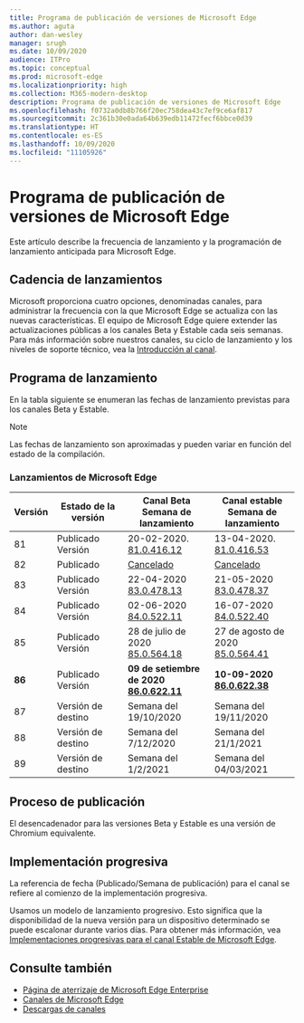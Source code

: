 ```yaml
---
title: Programa de publicación de versiones de Microsoft Edge
ms.author: aguta
author: dan-wesley
manager: srugh
ms.date: 10/09/2020
audience: ITPro
ms.topic: conceptual
ms.prod: microsoft-edge
ms.localizationpriority: high
ms.collection: M365-modern-desktop
description: Programa de publicación de versiones de Microsoft Edge
ms.openlocfilehash: f0732a0db8b766f20ec758dea43c7ef9ce6af817
ms.sourcegitcommit: 2c361b30e0ada64b639edb11472fecf6bbce0d39
ms.translationtype: HT
ms.contentlocale: es-ES
ms.lasthandoff: 10/09/2020
ms.locfileid: "11105926"
---
```

# Programa de publicación de versiones de Microsoft Edge

Este artículo describe la frecuencia de lanzamiento y la programación de lanzamiento anticipada para Microsoft Edge.

## Cadencia de lanzamientos

Microsoft proporciona cuatro opciones, denominadas canales, para administrar la frecuencia con la que Microsoft Edge se actualiza con las nuevas características. El equipo de Microsoft Edge quiere extender las actualizaciones públicas a los canales Beta y Estable cada seis semanas. Para más información sobre nuestros canales, su ciclo de lanzamiento y los niveles de soporte técnico, vea la [Introducción al canal](https://docs.microsoft.com/DeployEdge/microsoft-edge-channels#channel-overview).

## Programa de lanzamiento

En la tabla siguiente se enumeran las fechas de lanzamiento previstas para los canales Beta y Estable.

> [!NOTE]
> Las fechas de lanzamiento son aproximadas y pueden variar en función del estado de la compilación.

### Lanzamientos de Microsoft Edge

| Versión | Estado de la versión | Canal Beta<br>Semana de lanzamiento | Canal estable<br>Semana de lanzamiento |
|---------|-----|------|--------|
| 81 | Publicado<br>Versión | 20-02-2020.<br>[81.0.416.12](https://docs.microsoft.com/DeployEdge/microsoft-edge-relnote-beta-channel#version-81041612-february-20) | 13-04-2020.<br>[81.0.416.53](https://docs.microsoft.com/DeployEdge/microsoft-edge-relnote-stable-channel#version-81041653-april-13) |
| 82 | Publicado | [Cancelado](https://blogs.windows.com/msedgedev/2020/03/20/update-stable-channel-releases/) | [Cancelado](https://blogs.windows.com/msedgedev/2020/03/20/update-stable-channel-releases/) |
| 83 | Publicado<br>Versión | 22-04-2020<br>[83.0.478.13](https://docs.microsoft.com/DeployEdge/microsoft-edge-relnote-beta-channel#version-83047813-april-22) | 21-05-2020<br> [83.0.478.37](https://docs.microsoft.com/DeployEdge/microsoft-edge-relnote-stable-channel#version-83047837-may-21) |
| 84 | Publicado<br>Versión | 02-06-2020<br>[84.0.522.11](https://docs.microsoft.com/DeployEdge/microsoft-edge-relnote-beta-channel#version-84052211-june-2) | 16-07-2020<br> [84.0.522.40](https://docs.microsoft.com/DeployEdge/microsoft-edge-relnote-stable-channel#version-84052240-july-16) |
| 85 | Publicado<br>Versión | 28 de julio de 2020<br>[85.0.564.18](https://docs.microsoft.com/DeployEdge/microsoft-edge-relnote-beta-channel#version-85056418-july-28)  | 27 de agosto de 2020<br>[85.0.564.41](https://docs.microsoft.com/DeployEdge/microsoft-edge-relnote-stable-channel#version-85056441-august-27) |
| **86** | Publicado<br>Versión | **09 de setiembre de 2020**<br>**[86.0.622.11](https://docs.microsoft.com/DeployEdge/microsoft-edge-relnote-beta-channel#version-86062211-september-9)** | **10-09-2020**<br>**[86.0.622.38](https://docs.microsoft.com/deployedge/microsoft-edge-relnote-stable-channel#version-86062238-october-9)** |
| 87 | Versión de destino | Semana del 19/10/2020 | Semana del 19/11/2020 |
| 88 | Versión de destino | Semana del 7/12/2020 | Semana del 21/1/2021 |
| 89 | Versión de destino | Semana del 1/2/2021 | Semana del 04/03/2021 |

## Proceso de publicación

El desencadenador para las versiones Beta y Estable es una versión de Chromium equivalente.

## Implementación progresiva

La referencia de fecha (Publicado/Semana de publicación) para el canal se refiere al comienzo de la implementación progresiva.

Usamos un modelo de lanzamiento progresivo. Esto significa que la disponibilidad de la nueva versión para un dispositivo determinado se puede escalonar durante varios días. Para obtener más información, vea [Implementaciones progresivas para el canal Estable de Microsoft Edge](microsoft-edge-update-progressive-rollout.md).

## Consulte también

- [Página de aterrizaje de Microsoft Edge Enterprise](https://aka.ms/EdgeEnterprise)
- [Canales de Microsoft Edge](microsoft-edge-channels.md)
- [Descargas de canales](https://www.microsoft.com/edge/business/download)